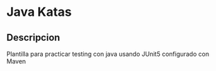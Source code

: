 # Java Katas

## Descripcion

Plantilla para practicar testing con java usando JUnit5 configurado con Maven
